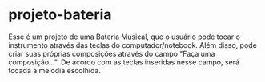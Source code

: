 # projeto-bateria
Esse é um projeto de uma Bateria Musical, que o usuário pode tocar o instrumento através das teclas do computador/notebook. Além disso, pode criar suas próprias composições através do campo "Faça uma composição...". De acordo com as teclas inseridas nesse campo, será tocada a melodia escolhida.
